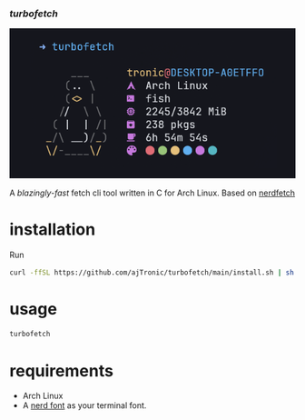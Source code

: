### _turbofetch_
![Turbofetch output](turbofetch.png)

A _blazingly-fast_ fetch cli tool written in C for Arch Linux. Based on [nerdfetch](https://github.com/ThatOneCalculator/NerdFetch)

# installation
Run
```bash
curl -ffSL https://github.com/ajTronic/turbofetch/main/install.sh | sh
```

# usage
```bash
turbofetch
```

# requirements
- Arch Linux
- A [nerd font](https://www.nerdfonts.com/) as your terminal font.
